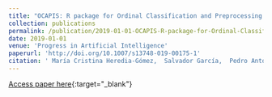 ```yaml
---
title: "OCAPIS: R package for Ordinal Classification and Preprocessing in Scala"
collection: publications
permalink: /publication/2019-01-01-OCAPIS-R-package-for-Ordinal-Classification-and-Preprocessing-in-Scala
date: 2019-01-01
venue: 'Progress in Artificial Intelligence'
paperurl: 'http://doi.org/10.1007/s13748-019-00175-1'
citation: ' María Cristina Heredia-Gómez,  Salvador García,  Pedro Antonio Gutiérrez,  Francisco Herrera, &quot;OCAPIS: R package for Ordinal Classification and Preprocessing in Scala.&quot; Progress in Artificial Intelligence, Vol.8(3), 2019, pp.287-292.'
---
```

[Access paper here](http://doi.org/10.1007/s13748-019-00175-1){:target="_blank"}
